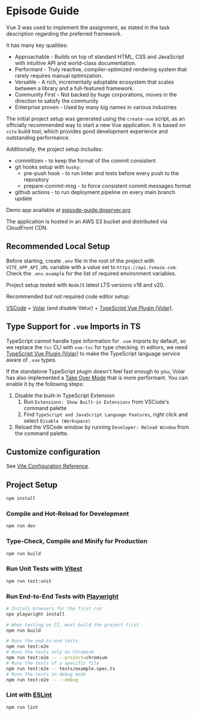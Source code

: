 # Episode Guide

Vue 3 was used to implement the assignment, as stated in the task description regarding the preferred framework.

It has many key qualities:

- Approachable - Builds on top of standard HTML, CSS and JavaScript with intuitive API and world-class documentation.
- Performant - Truly reactive, compiler-optimized rendering system that rarely requires manual optimization.
- Versatile - A rich, incrementally adoptable ecosystem that scales between a library and a full-featured framework.
- Community First - Not backed by huge corporations, moves in the direction to satisfy the community
- Enterprise proven - Used by many big names in various industries

The initial project setup was generated using the `create-vue` script, as an officially recommended way to start a new Vue application.
It is based on `vite` build tool, which provides good development experience and outstanding performance.

Additionally, the project setup includes:

- commitizen - to keep the format of the commit consistent
- git hooks setup with `husky`:
  - pre-push hook - to run linter and tests before every push to the repository
  - prepare-commit-msg - to force consistent commit messages format
- github actions - to run deployment pipeline on every main branch update

Demo app available at [episode-guide.dpserver.org](https://episode-guide.dpserver.org)

The application is hosted in an AWS S3 bucket and distributed via CloudFront CDN.

## Recommended Local Setup

Before starting, create `.env` file in the root of the project with `VITE_APP_API_URL` variable with a value set to `https://api.tvmaze.com`. Check the `.env.example` for the list of required environment variables.

Project setup tested with `NodeJS` latest LTS versions v18 and v20.

Recommended but not required code editor setup:

[VSCode](https://code.visualstudio.com/) + [Volar](https://marketplace.visualstudio.com/items?itemName=Vue.volar) (and disable Vetur) + [TypeScript Vue Plugin (Volar)](https://marketplace.visualstudio.com/items?itemName=Vue.vscode-typescript-vue-plugin).

## Type Support for `.vue` Imports in TS

TypeScript cannot handle type information for `.vue` imports by default, so we replace the `tsc` CLI with `vue-tsc` for type checking. In editors, we need [TypeScript Vue Plugin (Volar)](https://marketplace.visualstudio.com/items?itemName=Vue.vscode-typescript-vue-plugin) to make the TypeScript language service aware of `.vue` types.

If the standalone TypeScript plugin doesn't feel fast enough to you, Volar has also implemented a [Take Over Mode](https://github.com/johnsoncodehk/volar/discussions/471#discussioncomment-1361669) that is more performant. You can enable it by the following steps:

1. Disable the built-in TypeScript Extension
   1. Run `Extensions: Show Built-in Extensions` from VSCode's command palette
   2. Find `TypeScript and JavaScript Language Features`, right click and select `Disable (Workspace)`
2. Reload the VSCode window by running `Developer: Reload Window` from the command palette.

## Customize configuration

See [Vite Configuration Reference](https://vitejs.dev/config/).

## Project Setup

```sh
npm install
```

### Compile and Hot-Reload for Development

```sh
npm run dev
```

### Type-Check, Compile and Minify for Production

```sh
npm run build
```

### Run Unit Tests with [Vitest](https://vitest.dev/)

```sh
npm run test:unit
```

### Run End-to-End Tests with [Playwright](https://playwright.dev)

```sh
# Install browsers for the first run
npx playwright install

# When testing on CI, must build the project first
npm run build

# Runs the end-to-end tests
npm run test:e2e
# Runs the tests only on Chromium
npm run test:e2e -- --project=chromium
# Runs the tests of a specific file
npm run test:e2e -- tests/example.spec.ts
# Runs the tests in debug mode
npm run test:e2e -- --debug
```

### Lint with [ESLint](https://eslint.org/)

```sh
npm run lint
```

